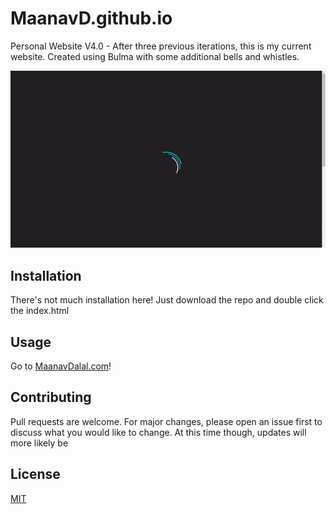 # MaanavD.github.io
Personal Website V4.0 - After three previous iterations, this is my current website. Created using Bulma with some additional bells and whistles.

![](Loading.gif)
## Installation

There's not much installation here! Just download the repo and double click the index.html

## Usage

Go to [MaanavDalal.com](https://maanavdalal.com)!

## Contributing
Pull requests are welcome. For major changes, please open an issue first to discuss what you would like to change.
At this time though, updates will more likely be 

## License
[MIT](https://choosealicense.com/licenses/mit/)